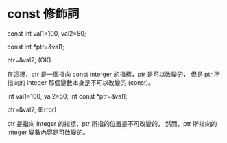 # const 修飾詞

const int val1=100, val2=50;

const int \*ptr=\&val1;

ptr=\&val2; (OK)

在這裡，ptr 是一個指向 const interger 的指標，ptr 是可以改變的， 但是 ptr 所指向的 integer 那個變數本身是不可以改變的 (const)。

int val1=100, val2=50; int const \*ptr=\&val1;

ptr=\&val2; (Error)

ptr 是指向 integer 的指標，ptr 所指的位置是不可改變的， 然而，ptr 所指向的 integer 變數內容是可改變的。
